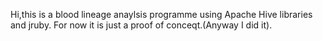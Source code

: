 Hi,this is a blood lineage anaylsis programme using Apache Hive libraries and jruby.
For now it is just a proof of conceqt.(Anyway I did it).

